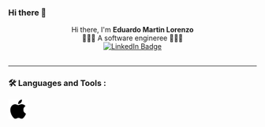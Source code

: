 ### Hi there 👋

<div id="header" align="center" fontSize="30">
  <span>Hi there, I'm <strong>Eduardo Martin Lorenzo</strong></span>
  <br/>
  <span>🧑🏻‍💻 A software engineree 🧑🏻‍💻</span>
  <br/>
  <div id="badges">
  <a href="https://www.linkedin.com/in/eduardo-mart%C3%ADn-lorenzo-9a83b1b2">
    <img src="https://img.shields.io/badge/LinkedIn-blue?style=for-the-badge&logo=linkedin&logoColor=white" alt="LinkedIn Badge"/>
  </a>
</div>
  <img src="https://komarev.com/ghpvc/?username=EMLCoding&style=flat-square&color=blue" alt=""/>
</div>

---

### :hammer_and_wrench: Languages and Tools :
<div id="languages">
  <img src="https://raw.githubusercontent.com/devicons/devicon/1119b9f84c0290e0f0b38982099a2bd027a48bf1/icons/apple/apple-original.svg" width="40" height="40"/>
</div>

<!--
**EMLCoding/EMLCoding** is a ✨ _special_ ✨ repository because its `README.md` (this file) appears on your GitHub profile.

Here are some ideas to get you started:

- 🔭 I’m currently working on ...
- 🌱 I’m currently learning ...
- 👯 I’m looking to collaborate on ...
- 🤔 I’m looking for help with ...
- 💬 Ask me about ...
- 📫 How to reach me: ...
- 😄 Pronouns: ...
- ⚡ Fun fact: ...
-->
